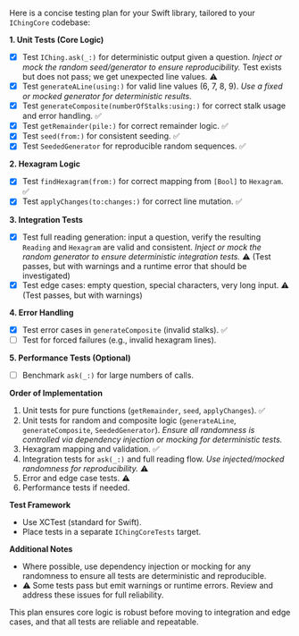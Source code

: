 Here is a concise testing plan for your Swift library, tailored to your `IChingCore` codebase:

**1. Unit Tests (Core Logic)**
- [x] Test `IChing.ask(_:)` for deterministic output given a question. *Inject or mock the random seed/generator to ensure reproducibility.* Test exists but does not pass; we get unexpected line values. ⚠️
- [x] Test `generateALine(using:)` for valid line values (6, 7, 8, 9). *Use a fixed or mocked generator for deterministic results.*
- [x] Test `generateComposite(numberOfStalks:using:)` for correct stalk usage and error handling. ✅
- [x] Test `getRemainder(pile:)` for correct remainder logic. ✅
- [x] Test `seed(from:)` for consistent seeding. ✅
- [x] Test `SeededGenerator` for reproducible random sequences. ✅

**2. Hexagram Logic**
- [x] Test `findHexagram(from:)` for correct mapping from `[Bool]` to `Hexagram`. ✅
- [x] Test `applyChanges(to:changes:)` for correct line mutation. ✅

**3. Integration Tests**
- [x] Test full reading generation: input a question, verify the resulting `Reading` and `Hexagram` are valid and consistent. *Inject or mock the random generator to ensure deterministic integration tests.* ⚠️ (Test passes, but with warnings and a runtime error that should be investigated)
- [x] Test edge cases: empty question, special characters, very long input. ⚠️ (Test passes, but with warnings)

**4. Error Handling**
- [x] Test error cases in `generateComposite` (invalid stalks). ✅
- [ ] Test for forced failures (e.g., invalid hexagram lines).

**5. Performance Tests (Optional)**
- [ ] Benchmark `ask(_:)` for large numbers of calls.

**Order of Implementation**
1. Unit tests for pure functions (`getRemainder`, `seed`, `applyChanges`). ✅
2. Unit tests for random and composite logic (`generateALine`, `generateComposite`, `SeededGenerator`). *Ensure all randomness is controlled via dependency injection or mocking for deterministic tests.*
3. Hexagram mapping and validation. ✅
4. Integration tests for `ask(_:)` and full reading flow. *Use injected/mocked randomness for reproducibility.* ⚠️
5. Error and edge case tests. ⚠️
6. Performance tests if needed.

**Test Framework**
- Use XCTest (standard for Swift).
- Place tests in a separate `IChingCoreTests` target.

**Additional Notes**
- Where possible, use dependency injection or mocking for any randomness to ensure all tests are deterministic and reproducible.
- ⚠️ Some tests pass but emit warnings or runtime errors. Review and address these issues for full reliability.

This plan ensures core logic is robust before moving to integration and edge cases, and that all tests are reliable and repeatable.

